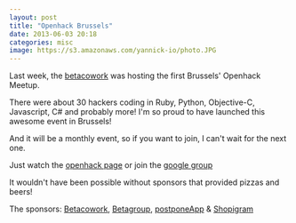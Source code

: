 ```yaml
---
layout: post
title: "Openhack Brussels"
date: 2013-06-03 20:18
categories: misc
image: https://s3.amazonaws.com/yannick-io/photo.JPG
---
```

Last week, the [betacowork](http://betacowork.com) was hosting the first Brussels'
Openhack Meetup.

There were about 30 hackers coding in Ruby, Python, Objective-C, Javascript, C# and probably more!
I'm so proud to have launched this awesome event in Brussels!

And it will be a monthly event, so if you want to join, I can't wait for the next one.

Just watch the [openhack page](http://openhack.github.io/brussels)
or join the [google group](https://groups.google.com/forum/?fromgroups#!forum/openhack-brussels)

It wouldn't have been possible without sponsors that provided pizzas and beers!

The sponsors:
[Betacowork](http://betacowork.com), [Betagroup](http://betagroup.be), [postponeApp](http://postponeapp.com) & [Shopigram](http://shopigram.com)
